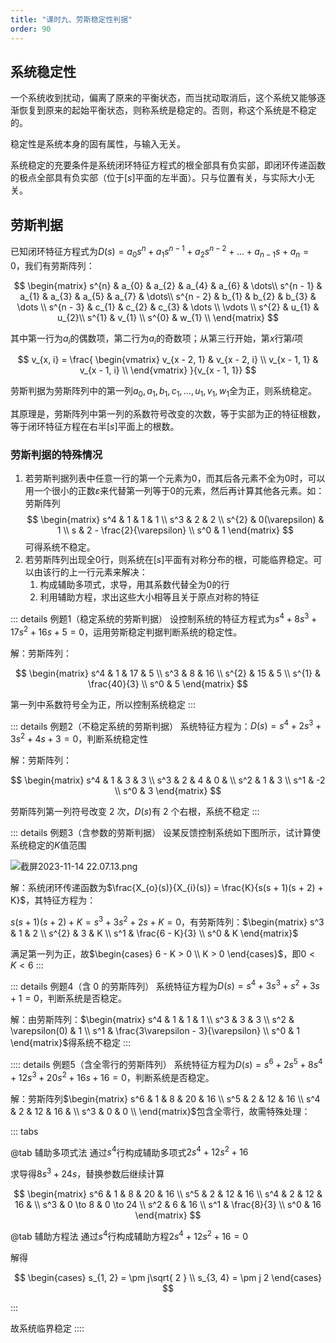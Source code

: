 ```yaml
---
title: "课时九、劳斯稳定性判据"
order: 90
---
```

## 系统稳定性

一个系统收到扰动，偏离了原来的平衡状态，而当扰动取消后，这个系统又能够逐渐恢复到原来的起始平衡状态，则称系统是稳定的。否则，称这个系统是不稳定的。

稳定性是系统本身的固有属性，与输入无关。

系统稳定的充要条件是系统闭环特征方程式的根全部具有负实部，即闭环传递函数的极点全部具有负实部（位于$[s]$平面的左半面）。只与位置有关，与实际大小无关。

## 劳斯判据

已知闭环特征方程式为$D(s) = a_{0}s^{n} + a_{1}s ^{n - 1} + a_{2}s ^{n - 2} + \dots + a_{n - 1}s + a_{n} = 0$，我们有劳斯阵列：

$$
\begin{matrix}
s^{n}  & a_{0} & a_{2} & a_{4} & a_{6} & \dots\\
s^{n - 1} & a_{1} & a_{3} & a_{5} & a_{7} & \dots\\
s^{n - 2} & b_{1} & b_{2} & b_{3} & \dots \\
s^{n - 3} & c_{1} & c_{2} & c_{3} & \dots \\
\vdots \\
s^{2}  & u_{1} & u_{2}\\
s^{1}  & v_{1} \\
s^{0}  & w_{1} \\
\end{matrix}
$$

其中第一行为$a_i$的偶数项，第二行为$a_i$的奇数项；从第三行开始，第$x$行第$i$项

$$
v_{x, i} = 
\frac{
\begin{vmatrix}
v_{x - 2, 1} & v_{x - 2, i} \\
v_{x - 1, 1} & v_{x - 1, i} \\
\end{vmatrix}
}{v_{x - 1, 1}}
$$

劳斯判据为劳斯阵列中的第一列$a_{0}, a_{1}, b_{1}, c_{1},\dots, u_{1},v_{1}, w_{1}$全为正，则系统稳定。

其原理是，劳斯阵列中第一列的系数符号改变的次数，等于实部为正的特征根数，等于闭环特征方程在右半$[s]$平面上的根数。
### 劳斯判据的特殊情况

1. 若劳斯判据列表中任意一行的第一个元素为$0$，而其后各元素不全为$0$时，可以用一个很小的正数$\varepsilon$来代替第一列等于$0$的元素，然后再计算其他各元素。如：劳斯阵列
$$
\begin{matrix}
s^4 & 1 & 1 & 1 \\
s^3 & 2 & 2 \\
s^{2} & 0(\varepsilon) & 1 \\
s & 2 - \frac{2}{\varepsilon} \\
s^0 & 1
\end{matrix}
$$
可得系统不稳定。
2. 若劳斯阵列出现全$0$行，则系统在$[s]$平面有对称分布的根，可能临界稳定。可以由该行的上一行元素来解决：
   1. 构成辅助多项式，求导，用其系数代替全为$0$的行
   2. 利用辅助方程，求出这些大小相等且关于原点对称的特征

::: details 例题1（稳定系统的劳斯判据）
设控制系统的特征方程式为$s ^{4} + 8 s^{3} + 17s^{2} + 16s + 5 = 0$，运用劳斯稳定判据判断系统的稳定性。

解：劳斯阵列：

$$
\begin{matrix}
s^4 & 1 & 17 & 5 \\
s^3 & 8 & 16 \\
s^{2} & 15 & 5 \\
s^{1}  & \frac{40}{3} \\
s^0 & 5
\end{matrix}
$$

第一列中系数符号全为正，所以控制系统稳定
:::

::: details 例题2（不稳定系统的劳斯判据）
系统特征方程为：$D(s) = s^4 + 2s^3 + 3s^2 + 4s + 3 = 0$，判断系统稳定性

解：劳斯阵列：

$$
\begin{matrix}
s^4 & 1 & 3 & 3 \\
s^3 & 2 & 4 & 0 &  \\
s^2 & 1 & 3  \\
s^1 & -2 \\
s^0 & 3
\end{matrix}
$$

劳斯阵列第一列符号改变 2 次，$D(s)$有 2 个右根，系统不稳定
:::

::: details 例题3（含参数的劳斯判据）
设某反馈控制系统如下图所示，试计算使系统稳定的$K$值范围

![截屏2023-11-14 22.07.13.png](https://cdn.nlark.com/yuque/0/2023/png/40485871/1699970838418-26f5eb98-782b-4096-9c70-01a3add3d3ba.png#averageHue=%23f0f0f0&clientId=u0cab273d-dc73-4&from=drop&height=104&id=uee511446&originHeight=129&originWidth=404&originalType=binary&ratio=2&rotation=0&showTitle=false&size=15653&status=done&style=none&taskId=ud87d59aa-f3d7-41ca-939a-d23319b3304&title=&width=326)

解：系统闭环传递函数为$\frac{X_{o}(s)}{X_{i}(s)} = \frac{K}{s(s + 1)(s + 2) + K}$，其特征方程为：

$s(s + 1)(s + 2) + K = s^3 + 3s^{2} + 2s + K = 0$，有劳斯阵列：$\begin{matrix}
s^3 & 1 & 2 \\
s^{2} & 3 & K  \\
s^1 & \frac{6 - K}{3} \\
s^0 & K
\end{matrix}$

满足第一列为正，故$\begin{cases}
6 - K > 0  \\
K > 0
\end{cases}$，即$0 < K < 6$
:::

::: details 例题4（含 0 的劳斯阵列）
系统特征方程为$D(s) = s^4 + 3s^3 + s^2 + 3s + 1 = 0$，判断系统是否稳定。

解：由劳斯阵列：$\begin{matrix}
s^4 & 1 & 1 & 1 \\
s^3 & 3 & 3 \\
s^2 & \varepsilon(0)  & 1 \\
s^1  & \frac{3\varepsilon - 3}{\varepsilon} \\
s^0 & 1
\end{matrix}$得系统不稳定
:::

:::: details 例题5（含全零行的劳斯阵列）
系统特征方程为$D(s) = s^6 + 2s^5 + 8s^4 + 12s^3 + 20s^2 + 16s + 16 = 0$，判断系统是否稳定。

解：劳斯阵列$\begin{matrix}
s^6 & 1 & 8 & 20 & 16 \\
s^5 & 2 & 12 & 16 \\
s^4 & 2 & 12 & 16 &  \\
s^3 & 0 & 0  \\
\end{matrix}$包含全零行，故需特殊处理：

::: tabs

@tab 辅助多项式法
通过$s^4$行构成辅助多项式$2s^4 + 12s^2 + 16$

求导得$8s^3 + 24s$，替换参数后继续计算

$$
\begin{matrix}
s^6 & 1 & 8 & 20 & 16 \\
s^5 & 2 & 12 & 16 \\
s^4 & 2 & 12 & 16 &  \\
s^3 & 0 \to 8 & 0 \to 24  \\
s^2 & 6 & 16 \\
s^1 & \frac{8}{3} \\
s^0 & 16
\end{matrix}
$$

@tab 辅助方程法
通过$s^4$行构成辅助方程$2s^4 + 12s^2 + 16 = 0$

解得

$$
\begin{cases}
s_{1, 2} = \pm j\sqrt{ 2 } \\
s_{3, 4} = \pm j 2
\end{cases}
$$

:::

故系统临界稳定
::::